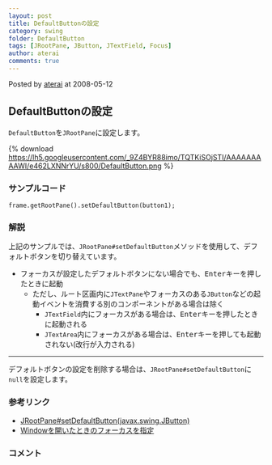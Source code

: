```yaml
---
layout: post
title: DefaultButtonの設定
category: swing
folder: DefaultButton
tags: [JRootPane, JButton, JTextField, Focus]
author: aterai
comments: true
---
```


Posted by [aterai](http://terai.xrea.jp/aterai.html) at 2008-05-12

## DefaultButtonの設定
`DefaultButton`を`JRootPane`に設定します。

{% download https://lh5.googleusercontent.com/_9Z4BYR88imo/TQTKiSOjSTI/AAAAAAAAAWI/e462LXNNrYU/s800/DefaultButton.png %}

### サンプルコード
<pre class="prettyprint"><code>frame.getRootPane().setDefaultButton(button1);
</code></pre>

### 解説
上記のサンプルでは、`JRootPane#setDefaultButton`メソッドを使用して、デフォルトボタンを切り替えています。

- フォーカスが設定したデフォルトボタンにない場合でも、<kbd>Enter</kbd>キーを押したときに起動
    - ただし、ルート区画内に`JTextPane`やフォーカスのある`JButton`などの起動イベントを消費する別のコンポーネントがある場合は除く
        - `JTextField`内にフォーカスがある場合は、<kbd>Enter</kbd>キーを押したときに起動される
        - `JTextArea`内にフォーカスがある場合は、<kbd>Enter</kbd>キーを押しても起動されない(改行が入力される)

<!-- dummy comment line for breaking list -->

- - - -
デフォルトボタンの設定を削除する場合は、`JRootPane#setDefaultButton`に`null`を設定します。

### 参考リンク
- [JRootPane#setDefaultButton(javax.swing.JButton)](http://docs.oracle.com/javase/jp/6/api/javax/swing/JRootPane.html#setDefaultButton%28javax.swing.JButton%29)
- [Windowを開いたときのフォーカスを指定](http://terai.xrea.jp/Swing/DefaultFocus.html)

<!-- dummy comment line for breaking list -->

### コメント
